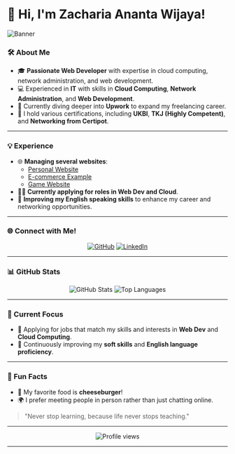 # 👋 Hi, I'm Zacharia Ananta Wijaya!

![Banner](https://drive.google.com/uc?id=13iCRBbcCvhDa-zlBLUxu6X7asZpJZu_b)

 <!-- Ganti URL ini dengan link gambar banner yang kamu inginkan -->

### 🛠️ About Me
- 🎓 **Passionate Web Developer** with expertise in cloud computing, network administration, and web development.
- 💻 Experienced in **IT** with skills in **Cloud Computing**, **Network Administration**, and **Web Development**.
- 🌱 Currently diving deeper into **Upwork** to expand my freelancing career.
- 📜 I hold various certifications, including **UKBI**, **TKJ (Highly Competent)**, and **Networking from Certipot**.

---

### 💡 Experience
- 🌐 **Managing several websites**:
  - [Personal Website](http://zacharia.aboutcen.com)
  - [E-commerce Example](http://centralfreaks.com)
  - [Game Website](http://mygame.centralfreaks.com)
- 🧑‍💼 **Currently applying for roles in Web Dev and Cloud**.
- 📝 **Improving my English speaking skills** to enhance my career and networking opportunities.

---

### 🌐 Connect with Me!
<p align="center">
    <a href="https://github.com/kachenchaney/" target="_blank"><img src="https://img.icons8.com/ios-glyphs/30/000000/github.png" alt="GitHub"/></a>
    <a href="https://www.linkedin.com/in/zacharia-wijaya-373a51311/" target="_blank"><img src="https://img.icons8.com/ios-glyphs/30/000000/linkedin.png" alt="LinkedIn"/></a>
</p>

---

### 📊 GitHub Stats
<p align="center">
    <img src="https://github-readme-stats.vercel.app/api?username=kachenchaney&show_icons=true&theme=radical" alt="GitHub Stats" />
    <img src="https://github-readme-stats.vercel.app/api/top-langs/?username=kachenchaney&layout=compact&theme=radical" alt="Top Languages" />
</p>

---

### 🎯 Current Focus
- 🚀 Applying for jobs that match my skills and interests in **Web Dev** and **Cloud Computing**.
- 💬 Continuously improving my **soft skills** and **English language proficiency**.

---

### 🎉 Fun Facts
- 🍔 My favorite food is **cheeseburger**!
- 🌍 I prefer meeting people in person rather than just chatting online.

> "Never stop learning, because life never stops teaching."

---

<p align="center">
    <img src="https://komarev.com/ghpvc/?username=kachenchaney&color=blue" alt="Profile views"/>
</p>

---

<!-- Hiasan atau elemen tambahan seperti quotes, gambar kecil, atau ikon sosial media bisa ditambahkan di sini. -->
